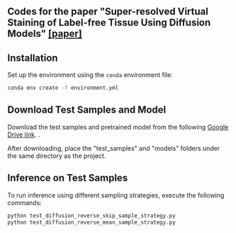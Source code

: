 
## Codes for the paper "Super-resolved Virtual Staining of Label-free Tissue Using Diffusion Models" [[paper]](https://arxiv.org/pdf/2410.20073)

## Installation

Set up the environment using the `conda` environment file:

```bash
conda env create -f environment.yml
```

## Download Test Samples and Model

Download the test samples and pretrained model from the following [Google Drive link](https://drive.google.com/drive/folders/1R9V5UtmlYHpGqQ_gjv02DH5QInz2kJ8k?usp=drive_link).
.

After downloading, place the "test_samples" and "models" folders under the same directory as the project.

## Inference on Test Samples

To run inference using different sampling strategies, execute the following commands:

```bash
python test_diffusion_reverse_skip_sample_strategy.py
python test_diffusion_reverse_mean_sample_strategy.py
``` 
